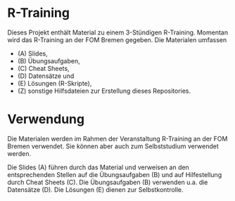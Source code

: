 # R-Training

Dieses Projekt enthält Material zu einem 3-Stündigen R-Training. Momentan wird das R-Training an der FOM Bremen gegeben. Die Materialen umfassen 

* (A) Slides,
* (B) Übungsaufgaben,
* (C) Cheat Sheets,
* (D) Datensätze und
* (E) Lösungen (R-Skripte),
* (Z) sonstige Hilfsdateien zur Erstellung dieses Repositories.

# Verwendung

Die Materialen werden im Rahmen der Veranstaltung R-Training an der FOM Bremen verwendet. Sie können aber auch zum Selbststudium verwendet werden. 

Die Slides (A) führen durch das Material und verweisen an den entsprechenden Stellen auf die Übungsaufgaben (B) und auf Hilfestellung durch Cheat Sheets (C). Die Übungsaufgaben (B) verwenden u.a. die Datensätze (D). Die Lösungen (E) dienen zur Selbstkontrolle.
